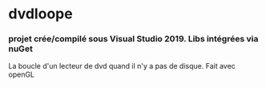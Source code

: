 # dvdloope
### projet crée/compilé sous Visual Studio 2019. Libs intégrées via nuGet
La boucle d'un lecteur de dvd quand il n'y a pas de disque. Fait avec openGL
